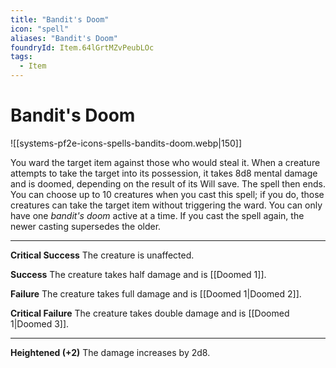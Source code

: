 ```yaml
---
title: "Bandit's Doom"
icon: "spell"
aliases: "Bandit's Doom"
foundryId: Item.64lGrtMZvPeubLOc
tags:
  - Item
---
```


# Bandit's Doom
![[systems-pf2e-icons-spells-bandits-doom.webp|150]]

You ward the target item against those who would steal it. When a creature attempts to take the target into its possession, it takes 8d8 mental damage and is doomed, depending on the result of its Will save. The spell then ends. You can choose up to 10 creatures when you cast this spell; if you do, those creatures can take the target item without triggering the ward. You can only have one _bandit's doom_ active at a time. If you cast the spell again, the newer casting supersedes the older.

* * *

**Critical Success** The creature is unaffected.

**Success** The creature takes half damage and is [[Doomed 1]].

**Failure** The creature takes full damage and is [[Doomed 1|Doomed 2]].

**Critical Failure** The creature takes double damage and is [[Doomed 1|Doomed 3]].

* * *

**Heightened (+2)** The damage increases by 2d8.
